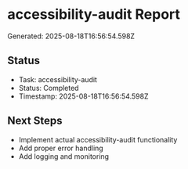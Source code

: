 # accessibility-audit Report

Generated: 2025-08-18T16:56:54.598Z

## Status
- Task: accessibility-audit
- Status: Completed
- Timestamp: 2025-08-18T16:56:54.598Z

## Next Steps
- Implement actual accessibility-audit functionality
- Add proper error handling
- Add logging and monitoring
